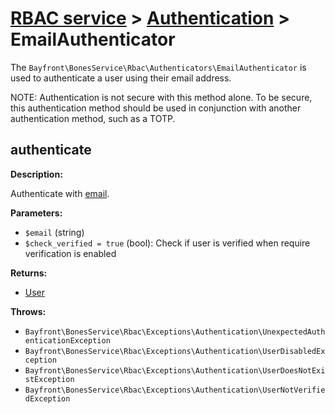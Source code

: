 # [RBAC service](../README.md) > [Authentication](README.md) > EmailAuthenticator

The `Bayfront\BonesService\Rbac\Authenticators\EmailAuthenticator` is used to authenticate a user using their
email address.

NOTE: Authentication is not secure with this method alone.
To be secure, this authentication method should be used in conjunction with another authentication method, such as a TOTP.

## authenticate

**Description:**

Authenticate with [email](../models/users.md).

**Parameters:**

- `$email` (string)
- `$check_verified = true` (bool): Check if user is verified when require verification is enabled

**Returns:**

- [User](../user.md)

**Throws:**

- `Bayfront\BonesService\Rbac\Exceptions\Authentication\UnexpectedAuthenticationException`
- `Bayfront\BonesService\Rbac\Exceptions\Authentication\UserDisabledException`
- `Bayfront\BonesService\Rbac\Exceptions\Authentication\UserDoesNotExistException`
- `Bayfront\BonesService\Rbac\Exceptions\Authentication\UserNotVerifiedException`